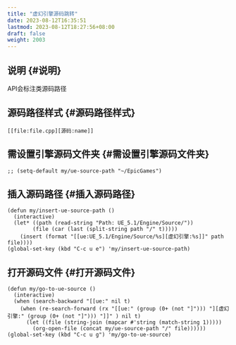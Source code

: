 ```yaml
---
title: "虚幻引擎源码跳转"
date: 2023-08-12T16:35:51
lastmod: 2023-08-12T18:27:56+08:00
draft: false
weight: 2003
---
```


## 说明 {#说明}

API会标注类源码路径 <br/>


## 源码路径样式 {#源码路径样式}

```text
[[file:file.cpp][源码:name]]
```


## 需设置引擎源码文件夹 {#需设置引擎源码文件夹}

```elisp
;; (setq-default my/ue-source-path "~/EpicGames")
```


## 插入源码路径 {#插入源码路径}

```elisp
(defun my/insert-ue-source-path ()
  (interactive)
  (let* ((path (read-string "Path: UE_5.1/Engine/Source/"))
        (file (car (last (split-string path "/" t)))))
    (insert (format "[[ue:UE_5.1/Engine/Source/%s][虚幻引擎:%s]]" path file))))
(global-set-key (kbd "C-c u e") 'my/insert-ue-source-path)
```


## 打开源码文件 {#打开源码文件}

```elisp
(defun my/go-to-ue-source ()
  (interactive)
  (when (search-backward "[[ue:" nil t)
    (when (re-search-forward (rx "[[ue:" (group (0+ (not "]"))) "][虚幻引擎:" (group (0+ (not "]"))) "]]" ) nil t)
      (let ((file (string-join (mapcar #'string (match-string 1)))))
        (org-open-file (concat my/ue-source-path "/" file))))))
(global-set-key (kbd "C-c u g") 'my/go-to-ue-source)
```

